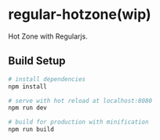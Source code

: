 # regular-hotzone(wip)

Hot Zone with Regularjs.

## Build Setup

``` bash
# install dependencies
npm install

# serve with hot reload at localhost:8080
npm run dev

# build for production with minification
npm run build
```
